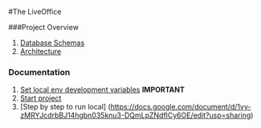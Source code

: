 #The LiveOffice

###Project Overview

1. [Database Schemas](https://wiki.fora-soft.com/display/LO/Database+schemas)
2. [Architecture](https://wiki.fora-soft.com/display/LO/Architechture)

### Documentation
1. [Set local env development variables](./documentation/set_local_env_variables.md) **IMPORTANT**
2. [Start project](./documentation/start_project.md)
3. [Step by step to run local] (https://docs.google.com/document/d/1vy-zMRYJcdrbBJ14hgbn035knu3-DQmLpZNdflCy6OE/edit?usp=sharing)